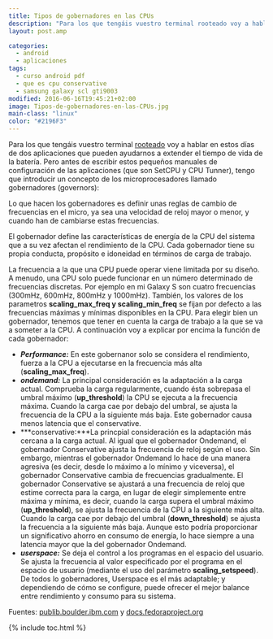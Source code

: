 ```yaml
---
title: Tipos de gobernadores en las CPUs
description: "Para los que tengáis vuestro terminal rooteado voy a hablar en estos días de dos aplicaciones que pueden ayudarnos a extender el tiempo de vida de la batería. Pero antes de escribir estos pequeños manuales de configuración de las aplicaciones (que son SetCPU y CPU Tunner), tengo que introducir un concepto de los microprocesadores llamado gobernadores (governors):"
layout: post.amp

categories:
  - android
  - aplicaciones
tags:
  - curso android pdf
  - que es cpu conservative
  - samsung galaxy scl gti9003
modified: 2016-06-16T19:45:21+02:00
image: Tipos-de-gobernadores-en-las-CPUs.jpg
main-class: "linux"
color: "#2196F3"
---
```

Para los que tengáis vuestro terminal [rooteado][1] voy a hablar en estos días de dos aplicaciones que pueden ayudarnos a extender el tiempo de vida de la batería. Pero antes de escribir estos pequeños manuales de configuración de las aplicaciones (que son SetCPU y CPU Tunner), tengo que introducir un concepto de los microprocesadores llamado gobernadores (governors):

Lo que hacen los gobernadores es definir unas reglas de cambio de frecuencias en el micro, ya sea una velocidad de reloj mayor o menor, y cuando han de cambiarse estas frecuencias.

El gobernador define las características de energía de la CPU del sistema que a su vez afectan el rendimiento de la CPU. Cada gobernador tiene su propia conducta, propósito e idoneidad en términos de carga de trabajo.


<!--ad-->

La frecuencia a la que una CPU puede operar viene limitada por su diseño. A menudo, una CPU solo puede funcionar en un número determinado de frecuencias discretas. Por ejemplo en mi Galaxy S son cuatro frecuencias (300mHz, 600mHz, 800mHz y 1000mHz). También, los valores de los parametros **scaling\_max\_freq y scaling\_min\_freq** se fijan por defecto a las frecuencias máximas y mínimas disponibles en la CPU. Para elegir bien un gobernador, tenemos que tener en cuenta la carga de trabajo a la que se va a someter a la CPU. A continuación voy a explicar por encima la función de cada gobernador:

- ***Performance:*** En este gobernanor solo se considera el rendimiento, fuerza a la CPU a ejecutarse en la frecuencia más alta (**scaling\_max\_freq**).
- ***ondemand:*** La principal consideración es la adaptación a la carga actual. Comprueba la carga regularmente, cuando ésta sobrepasa el umbral máximo (**up_threshold**) la CPU se ejecuta a la frecuencia máxima. Cuando la carga cae por debajo del umbral, se ajusta la frecuencia de la CPU a la siguiente más baja. Este gobernador causa menos latencia que el conservative.
- ***conservative:***La princpial consideración es la adaptación más cercana a la carga actual. Al igual que el gobernador Ondemand, el gobernador Conservative ajusta la frecuencia de reloj según el uso. Sin embargo, mientras el gobernador Ondemand lo hace de una manera agresiva (es decir, desde lo máximo a lo mínimo y viceversa), el gobernador Conservative cambia de frecuencias gradualmente. El gobernador Conservative se ajustará a una frecuencia de reloj que estime correcta para la carga, en lugar de elegir simplemente entre máxima y mínima, es decir, cuando la carga supera el umbral máximo (**up_threshold**), se ajusta la frecuencia de la CPU a la siguiente más alta. Cuando la carga cae por debajo del umbral (**down_threshold**) se ajusta la frecuencia a la siguiente más baja. Aunque esto podría proporcionar un significativo ahorro en consumo de energía, lo hace siempre a una latencia mayor que la del gobernador Ondemand.
- ***userspace:*** Se deja el control a los programas en el espacio del usuario. Se ajusta la frecuencia al valor especificado por el programa en el espacio de usuario (mediante el uso del parámetro **scaling_setspeed**). De todos lo gobernadores, Userspace es el más adaptable; y dependiendo de cómo se configure, puede ofrecer el mejor balance entre rendimiento y consumo para su sistema.

Fuentes: <a target="_blank" href="http://publib.boulder.ibm.com/infocenter/lnxinfo/v3r0m0/index.jsp?topic=%2Fliaai%2Fcpufreq%2FUnderstandingCPUFreqSubsystem.htm">publib.boulder.ibm.com</a> y <a target="_blank" href="http://docs.fedoraproject.org/es-ES/Fedora/14/html/Power_Management_Guide/cpufreq_governors.html#governor_types">docs.fedoraproject.org</a>



 [1]: /rootear-samsung-galaxy-s-gt-i9003

{% include toc.html %}
